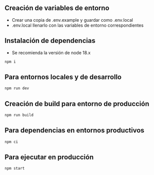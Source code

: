 ## Creación de variables de entorno
- Crear una copia de .env.example y guardar como .env.local
- .env.local llenarlo con las variables de entorno correspondientes

## Instalación de dependencias
- Se recomienda la versión de node 18.x
```bash
npm i
```
## Para entornos locales y de desarrollo

```bash
npm run dev
```

## Creación de build para entorno de producción

```bash
npm run build
```

## Para dependencias en entornos productivos
```bash
npm ci
```

## Para ejecutar en producción
```bash
npm start
```